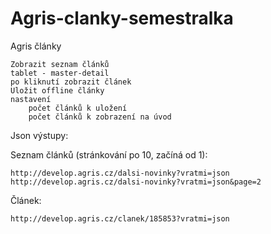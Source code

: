 Agris-clanky-semestralka
========================
Agris články

    Zobrazit seznam článků
    tablet - master-detail
    po kliknutí zobrazit článek
    Uložit offline články
    nastavení
        počet článků k uložení
        počet článků k zobrazení na úvod

Json výstupy:

Seznam článků (stránkování po 10, začíná od 1):

    http://develop.agris.cz/dalsi-novinky?vratmi=json
    http://develop.agris.cz/dalsi-novinky?vratmi=json&page=2

Článek:

    http://develop.agris.cz/clanek/185853?vratmi=json
